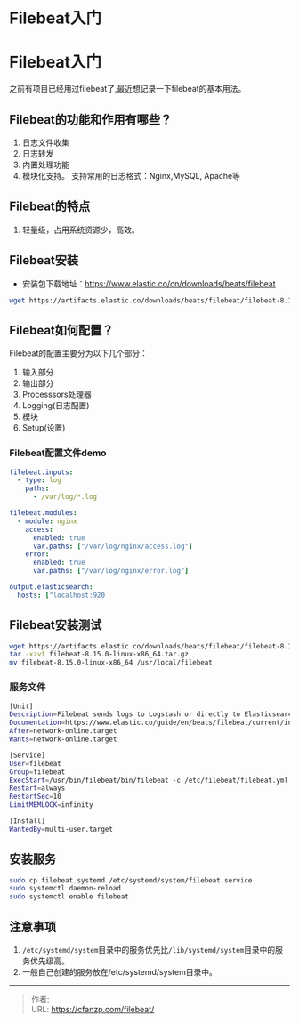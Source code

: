 # Filebeat入门


<!--more-->
# Filebeat入门
之前有项目已经用过filebeat了,最近想记录一下filebeat的基本用法。
## Filebeat的功能和作用有哪些？
1. 日志文件收集
2. 日志转发
3. 内置处理功能
4. 模块化支持。
   支持常用的日志格式：Nginx,MySQL, Apache等

## Filebeat的特点
1. 轻量级，占用系统资源少，高效。

## Filebeat安装
- 安装包下载地址：https://www.elastic.co/cn/downloads/beats/filebeat
```bash
wget https://artifacts.elastic.co/downloads/beats/filebeat/filebeat-8.15.0-linux-x86_64.tar.gz
```

## Filebeat如何配置？
Filebeat的配置主要分为以下几个部分：
1. 输入部分
2. 输出部分
3. Processsors处理器
4. Logging(日志配置)
5. 模块
6. Setup(设置)

### Filebeat配置文件demo
```yml
filebeat.inputs:
  - type: log
    paths:
      - /var/log/*.log

filebeat.modules:
  - module: nginx
    access:
      enabled: true
      var.paths: ["/var/log/nginx/access.log"]
    error:
      enabled: true
      var.paths: ["/var/log/nginx/error.log"]

output.elasticsearch:
  hosts: ["localhost:920
```

## Filebeat安装测试
```bash
wget https://artifacts.elastic.co/downloads/beats/filebeat/filebeat-8.15.0-linux-x86_64.tar.gz
tar -xzvf filebeat-8.15.0-linux-x86_64.tar.gz
mv filebeat-8.15.0-linux-x86_64 /usr/local/filebeat
```

### 服务文件
```bash
[Unit]
Description=Filebeat sends logs to Logstash or directly to Elasticsearch
Documentation=https://www.elastic.co/guide/en/beats/filebeat/current/index.html
After=network-online.target
Wants=network-online.target

[Service]
User=filebeat
Group=filebeat
ExecStart=/usr/bin/filebeat/bin/filebeat -c /etc/filebeat/filebeat.yml -d "publish"
Restart=always
RestartSec=10
LimitMEMLOCK=infinity

[Install]
WantedBy=multi-user.target
```

## 安装服务
```bash
sudo cp filebeat.systemd /etc/systemd/system/filebeat.service
sudo systemctl daemon-reload
sudo systemctl enable filebeat
```

## 注意事项
1. `/etc/systemd/system`目录中的服务优先比`/lib/systemd/system`目录中的服务优先级高。
2. 一般自己创建的服务放在/etc/systemd/system目录中。


---

> 作者:   
> URL: https://cfanzp.com/filebeat/  

